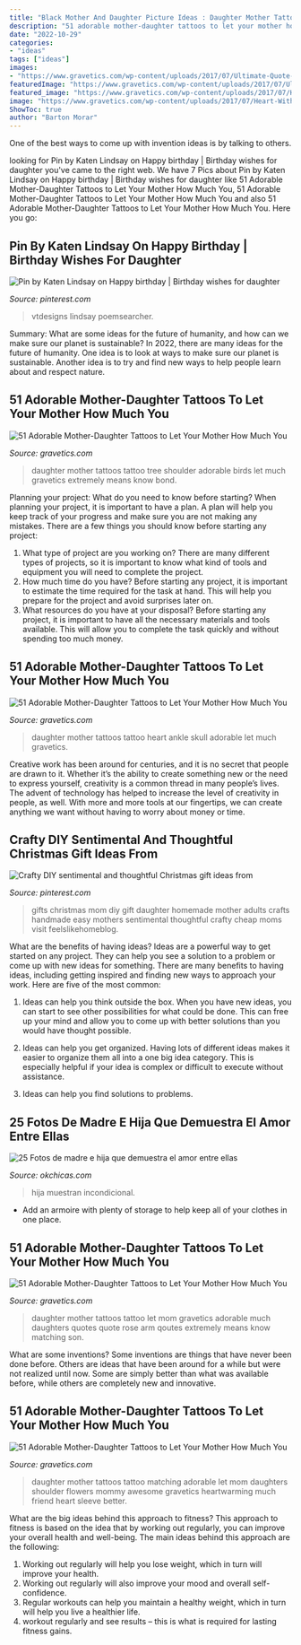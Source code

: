 ```yaml
---
title: "Black Mother And Daughter Picture Ideas : Daughter Mother Tattoos Tattoo Matching Adorable Let Mom Daughters Shoulder Flowers Mommy Awesome Gravetics Heartwarming Much Friend Heart Sleeve Better"
description: "51 adorable mother-daughter tattoos to let your mother how much you"
date: "2022-10-29"
categories:
- "ideas"
tags: ["ideas"]
images:
- "https://www.gravetics.com/wp-content/uploads/2017/07/Ultimate-Quote-With-Rose-On-Arm.jpg"
featuredImage: "https://www.gravetics.com/wp-content/uploads/2017/07/Ultimate-Quote-With-Rose-On-Arm.jpg"
featured_image: "https://www.gravetics.com/wp-content/uploads/2017/07/Heart-With-Sugar-Skull-Mother-Daughter-Tattoo-On-Ankle.jpg"
image: "https://www.gravetics.com/wp-content/uploads/2017/07/Heart-With-Sugar-Skull-Mother-Daughter-Tattoo-On-Ankle.jpg"
ShowToc: true
author: "Barton Morar"
---
```



One of the best ways to come up with invention ideas is by talking to others.

	

		
looking for Pin by Katen Lindsay on Happy birthday | Birthday wishes for daughter you've came to the right web. We have 7 Pics about Pin by Katen Lindsay on Happy birthday | Birthday wishes for daughter like 51 Adorable Mother-Daughter Tattoos to Let Your Mother How Much You, 51 Adorable Mother-Daughter Tattoos to Let Your Mother How Much You and also 51 Adorable Mother-Daughter Tattoos to Let Your Mother How Much You. Here you go:
		
    
## Pin By Katen Lindsay On Happy Birthday | Birthday Wishes For Daughter

<img loading=lazy src="https://i.pinimg.com/736x/64/44/03/6444037f90bf9848b83383a4f03ea1f1.jpg" onerror="this.onerror=null;this.src='https://tse4.mm.bing.net/th?id=OIP.YNYmn9d2Rulm8X7OLuwBSQHaNL&amp;pid=15.1';" alt="Pin by Katen Lindsay on Happy birthday | Birthday wishes for daughter">

_Source: pinterest.com_

>vtdesigns lindsay poemsearcher. 

	

Summary: What are some ideas for the future of humanity, and how can we make sure our planet is sustainable?
In 2022, there are many ideas for the future of humanity. One idea is to look at ways to make sure our planet is sustainable. Another idea is to try and find new ways to help people learn about and respect nature.

    
## 51 Adorable Mother-Daughter Tattoos To Let Your Mother How Much You

<img loading=lazy src="https://www.gravetics.com/wp-content/uploads/2017/07/Awesome-Tree-With-Birds-On-Shoulder-Mother-Daughter-Tattoo-Idea.jpg" onerror="this.onerror=null;this.src='https://tse2.mm.bing.net/th?id=OIP.PSe6ahlFuvpyXrfEE3HHoQHaFj&amp;pid=15.1';" alt="51 Adorable Mother-Daughter Tattoos to Let Your Mother How Much You">

_Source: gravetics.com_

>daughter mother tattoos tattoo tree shoulder adorable birds let much gravetics extremely means know bond. 

	

Planning your project: What do you need to know before starting?
When planning your project, it is important to have a plan. A plan will help you keep track of your progress and make sure you are not making any mistakes. There are a few things you should know before starting any project:
1. What type of project are you working on? There are many different types of projects, so it is important to know what kind of tools and equipment you will need to complete the project.
2. How much time do you have? Before starting any project, it is important to estimate the time required for the task at hand. This will help you prepare for the project and avoid surprises later on.
3. What resources do you have at your disposal? Before starting any project, it is important to have all the necessary materials and tools available. This will allow you to complete the task quickly and without spending too much money.

    
## 51 Adorable Mother-Daughter Tattoos To Let Your Mother How Much You

<img loading=lazy src="https://www.gravetics.com/wp-content/uploads/2017/07/Heart-With-Sugar-Skull-Mother-Daughter-Tattoo-On-Ankle.jpg" onerror="this.onerror=null;this.src='https://tse3.mm.bing.net/th?id=OIP.xJ8hydk3iPt5-WnfkhtQowHaHa&amp;pid=15.1';" alt="51 Adorable Mother-Daughter Tattoos to Let Your Mother How Much You">

_Source: gravetics.com_

>daughter mother tattoos tattoo heart ankle skull adorable let much gravetics. 

	

Creative work has been around for centuries, and it is no secret that people are drawn to it. Whether it’s the ability to create something new or the need to express yourself, creativity is a common thread in many people’s lives. The advent of technology has helped to increase the level of creativity in people, as well. With more and more tools at our fingertips, we can create anything we want without having to worry about money or time.

    
## Crafty DIY Sentimental And Thoughtful Christmas Gift Ideas From

<img loading=lazy src="https://i.pinimg.com/736x/34/1d/e1/341de1ded49fe0e28c77afd4d3b824e4.jpg" onerror="this.onerror=null;this.src='https://tse4.mm.bing.net/th?id=OIP.VEAzCchrbOoLuDSDbSpdEQHaPV&amp;pid=15.1';" alt="Crafty DIY sentimental and thoughtful Christmas gift ideas from">

_Source: pinterest.com_

>gifts christmas mom diy gift daughter homemade mother adults crafts handmade easy mothers sentimental thoughtful crafty cheap moms visit feelslikehomeblog. 

	

What are the benefits of having ideas?
Ideas are a powerful way to get started on any project. They can help you see a solution to a problem or come up with new ideas for something. There are many benefits to having ideas, including getting inspired and finding new ways to approach your work. Here are five of the most common: 
1. Ideas can help you think outside the box. When you have new ideas, you can start to see other possibilities for what could be done. This can free up your mind and allow you to come up with better solutions than you would have thought possible. 

2. Ideas can help you get organized. Having lots of different ideas makes it easier to organize them all into a one big idea category. This is especially helpful if your idea is complex or difficult to execute without assistance. 

3. Ideas can help you find solutions to problems.

    
## 25 Fotos De Madre E Hija Que Demuestra El Amor Entre Ellas

<img loading=lazy src="https://www.okchicas.com/wp-content/uploads/2015/02/hermosas-fotos-madre-e-hija-2.jpg" onerror="this.onerror=null;this.src='https://tse4.mm.bing.net/th?id=OIP.5p_FVHdH64Tes2HoDYmf8wHaLO&amp;pid=15.1';" alt="25 Fotos de madre e hija que demuestra el amor entre ellas">

_Source: okchicas.com_

>hija muestran incondicional. 

	

- Add an armoire with plenty of storage to help keep all of your clothes in one place.

    
## 51 Adorable Mother-Daughter Tattoos To Let Your Mother How Much You

<img loading=lazy src="https://www.gravetics.com/wp-content/uploads/2017/07/Ultimate-Quote-With-Rose-On-Arm.jpg" onerror="this.onerror=null;this.src='https://tse2.mm.bing.net/th?id=OIP.tZWZnjqK9QVTcByZKTQMpAHaHa&amp;pid=15.1';" alt="51 Adorable Mother-Daughter Tattoos to Let Your Mother How Much You">

_Source: gravetics.com_

>daughter mother tattoos tattoo let mom gravetics adorable much daughters quotes quote rose arm qoutes extremely means know matching son. 

	

What are some inventions?
Some inventions are things that have never been done before. Others are ideas that have been around for a while but were not realized until now. Some are simply better than what was available before, while others are completely new and innovative.

    
## 51 Adorable Mother-Daughter Tattoos To Let Your Mother How Much You

<img loading=lazy src="https://www.gravetics.com/wp-content/uploads/2017/07/Awesome-Mother-And-Daughter-Flowers-On-Shoulder.jpg" onerror="this.onerror=null;this.src='https://tse4.mm.bing.net/th?id=OIP.vj4mQINQJcy0T67OflSIdQHaHV&amp;pid=15.1';" alt="51 Adorable Mother-Daughter Tattoos to Let Your Mother How Much You">

_Source: gravetics.com_

>daughter mother tattoos tattoo matching adorable let mom daughters shoulder flowers mommy awesome gravetics heartwarming much friend heart sleeve better. 

	

What are the big ideas behind this approach to fitness?
This approach to fitness is based on the idea that by working out regularly, you can improve your overall health and well-being. The main ideas behind this approach are the following: 
1) Working out regularly will help you lose weight, which in turn will improve your health. 
2) Working out regularly will also improve your mood and overall self-confidence. 
3) Regular workouts can help you maintain a healthy weight, which in turn will help you live a healthier life. 
4) workout regularly and see results – this is what is required for lasting fitness gains.

